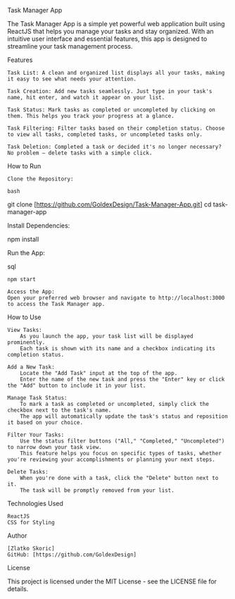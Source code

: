 Task Manager App

The Task Manager App is a simple yet powerful web application built using ReactJS that helps you manage your tasks and stay organized. 
With an intuitive user interface and essential features, this app is designed to streamline your task management process.

Features

    Task List: A clean and organized list displays all your tasks, making it easy to see what needs your attention.

    Task Creation: Add new tasks seamlessly. Just type in your task's name, hit enter, and watch it appear on your list.

    Task Status: Mark tasks as completed or uncompleted by clicking on them. This helps you track your progress at a glance.

    Task Filtering: Filter tasks based on their completion status. Choose to view all tasks, completed tasks, or uncompleted tasks only.

    Task Deletion: Completed a task or decided it's no longer necessary? No problem – delete tasks with a simple click.

How to Run

    Clone the Repository:

    bash

git clone [https://github.com/GoldexDesign/Task-Manager-App.git]
cd task-manager-app

Install Dependencies:

npm install

Run the App:

sql

    npm start

    Access the App:
    Open your preferred web browser and navigate to http://localhost:3000 to access the Task Manager app.

How to Use

    View Tasks:
        As you launch the app, your task list will be displayed prominently.
        Each task is shown with its name and a checkbox indicating its completion status.

    Add a New Task:
        Locate the "Add Task" input at the top of the app.
        Enter the name of the new task and press the "Enter" key or click the "Add" button to include it in your list.

    Manage Task Status:
        To mark a task as completed or uncompleted, simply click the checkbox next to the task's name.
        The app will automatically update the task's status and reposition it based on your choice.

    Filter Your Tasks:
        Use the status filter buttons ("All," "Completed," "Uncompleted") to narrow down your task view.
        This feature helps you focus on specific types of tasks, whether you're reviewing your accomplishments or planning your next steps.

    Delete Tasks:
        When you're done with a task, click the "Delete" button next to it.
        The task will be promptly removed from your list.

Technologies Used

    ReactJS
    CSS for Styling

Author

    [Zlatko Skoric]
    GitHub: [https://github.com/GoldexDesign]

License

This project is licensed under the MIT License - see the LICENSE file for details.
